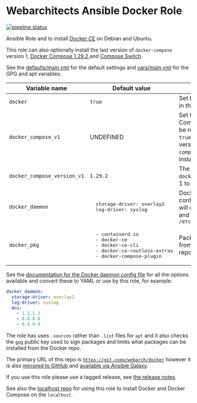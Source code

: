 # Webarchitects Ansible Docker Role

[![pipeline status](https://git.coop/webarch/docker/badges/master/pipeline.svg)](https://git.coop/webarch/docker/-/commits/master)

Ansible Role and to install [Docker CE](https://docs.docker.com/engine/installation/linux/docker-ce/debian/) on Debian and Ubuntu.


This role can also optionally install the last version of `docker-compose` version 1, [Docker Compose 1.29.2 ](https://github.com/docker/compose/tree/5becea4ca9f68875334c92f191a13482bcd6e5cf#docker-compose) and [Compose Switch](https://github.com/docker/compose-switch).

See the [defaults/main.yml](defaults/main.yml) for the default settings and [vars/main.yml](vars/main.yml) for the GPG and apt variables.

<table>
  <thead>
    <tr>
      <th>Variable name</th>
      <th>Default value</th>
      <th>Comment</th>
    </tr>
  </thead>
  <tbody>
    <tr>
      <td><code>docker</code></td>
      <td><code>true</code></td>
      <td>Set to false for the tasks in this role to be skipped</td>
    </tr>
    <tr>
      <td><code>docker_compose_v1</code></td>
      <td>UNDEFINED</td>
      <td>Set to <code>false</code> for Docker Composer version 1 to be removed and set to <code>true</code> for <code>docker-compose</code> version 1 and <code>docker-compose-switch</code> to be installed</td>
    </tr>
    <tr>
      <td><code>docker_compose_version_v1</code></td>
      <td><code>1.29.2</code></td>
      <td>The version number of <code>docker-compose</code> version 1 to be installed</td>
    </tr>
    <tr>
      <td><code>docker_daemon</code></td>
      <td>
<pre>
  storage-driver: overlay2
  log-driver: syslog
</pre>
      </td>
      <td>Docker daemon configuration, YAML that will converted to JSON and written to <code>/etc/docker/daemon.json</code></td>
    </tr>
    <tr>
      <td><code>docker_pkg</code></td>
      <td>
<pre>
  - containerd.io
  - docker-ce
  - docker-ce-cli
  - docker-ce-rootless-extras
  - docker-compose-plugin
</pre>
      </td>
      <td>Packages to be installed from the Docker apt repo</td>
    </tr>
  </tbody>
</table>

See the [documentation for the Docker daemon config file](https://docs.docker.com/engine/reference/commandline/dockerd/#daemon-configuration-file) for all the options available and convert these to YAML or use by this role, for example:

```yml
docker_daemon:
  storage-driver: overlay2
  log-driver: syslog
  dns:
    - 1.1.1.1
    - 8.8.8.8
    - 9.9.9.9
```

The role has uses `.sources` rather than `.list` files for `apt` and it also checks the `gpg` public key used to sign packages and limits what packages can be installed from the Docker repo.

The primary URL of this repo is [`https://git.coop/webarch/docker`](https://git.coop/webarch/docker) however it is also [mirrored to GitHub](https://github.com/webarch-coop/ansible-role-docker) and [available via Ansible Galaxy](https://galaxy.ansible.com/chriscroome/docker).

If you use this role please use a tagged release, see [the release notes](https://git.coop/webarch/docker/-/releases).

See also the [localhost repo](https://git.coop/webarch/localhost) for using this role to install Docker and Docker Compose on the `localhost`.
